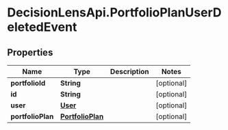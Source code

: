# DecisionLensApi.PortfolioPlanUserDeletedEvent

## Properties
Name | Type | Description | Notes
------------ | ------------- | ------------- | -------------
**portfolioId** | **String** |  | [optional] 
**id** | **String** |  | [optional] 
**user** | [**User**](User.md) |  | [optional] 
**portfolioPlan** | [**PortfolioPlan**](PortfolioPlan.md) |  | [optional] 


